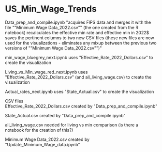 # US_Min_Wage_Trends
Data_prep_and_compile.ipynb	"acquires FIPS data and merges it with the file ""Minimum Wage Data_2022.csv"" (the one created from the R notebook)
recalculates the effective min rate and effective min in 2022$
saves the pertinent columns to two new CSV files (these new files are now used for the visualizations - eliminates any mixup between the previous two versions of ""Minimum Wage Data_2022.csv"")"
	
min_wage_bluegrey_next.ipynb	uses "Effective_Rate_2022_Dollars.csv" to create the visualization
	
Living_vs_Min_wage_red_next.ipynb	uses "Effective_Rate_2022_Dollars.csv" (and all_living_wage.csv) to create the visualization
	
Actual_rates_next.ipynb	uses "State_Actual.csv" to create the visualization
	
	
CSV files	
Effective_Rate_2022_Dollars.csv	created by "Data_prep_and_compile.ipynb"
	
State_Actual.csv	created by "Data_prep_and_compile.ipynb"
	
all_living_wage.csv	needed for living vs min comparison (is there a notebook for the creation of this?)
	
Minimum Wage Data_2022.csv	created by "Update_Minimum_Wage_data.ipynb"
